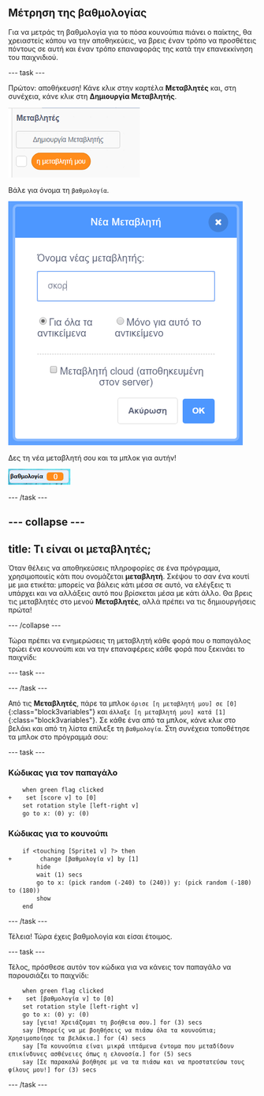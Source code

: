 ## Μέτρηση της βαθμολογίας

Για να μετράς τη βαθμολογία για το πόσα κουνούπια πιάνει ο παίκτης, θα χρειαστείς κάπου να την αποθηκεύεις, να βρεις έναν τρόπο να προσθέτεις πόντους σε αυτή και έναν τρόπο επαναφοράς της κατά την επανεκκίνηση του παιχνιδιού.

--- task ---

Πρώτον: αποθήκευση! Κάνε κλικ στην καρτέλα **Μεταβλητές** και, στη συνέχεια, κάνε κλικ στη **Δημιουργία Μεταβλητής**.

![](images/catch5.png)

Βάλε για όνομα τη `βαθμολογία`.

![](images/catch6.png)

Δες τη νέα μεταβλητή σου και τα μπλοκ για αυτήν!

![Η μεταβλητή βαθμολογία εμφανίζεται στη σκηνή](images/scoreVariableStage.png)

--- /task ---

--- collapse ---
---
title: Τι είναι οι μεταβλητές;
---

Όταν θέλεις να αποθηκεύσεις πληροφορίες σε ένα πρόγραμμα, χρησιμοποιείς κάτι που ονομάζεται **μεταβλητή**. Σκέψου το σαν ένα κουτί με μια ετικέτα: μπορείς να βάλεις κάτι μέσα σε αυτό, να ελέγξεις τι υπάρχει και να αλλάξεις αυτό που βρίσκεται μέσα με κάτι άλλο. Θα βρεις τις μεταβλητές στο μενού **Μεταβλητές**, αλλά πρέπει να τις δημιουργήσεις πρώτα!

--- /collapse ---

Τώρα πρέπει να ενημερώσεις τη μεταβλητή κάθε φορά που ο παπαγάλος τρώει ένα κουνούπι και να την επαναφέρεις κάθε φορά που ξεκινάει το παιχνίδι:

--- task ---

--- /task ---

Από τις **Μεταβλητές**, πάρε τα μπλοκ `όρισε [η μεταβλητή μου] σε [0]`{:class="block3variables"} και `άλλαξε [η μεταβλητή μου] κατά [1]`{:class="block3variables"}. Σε κάθε ένα από τα μπλοκ, κάνε κλικ στο βελάκι και από τη λίστα επίλεξε τη `βαθμολογία`. Στη συνέχεια τοποθέτησε τα μπλοκ στο πρόγραμμά σου:

--- task ---

### Κώδικας για τον παπαγάλο

```blocks3
    when green flag clicked
+    set [score v] to [0]
    set rotation style [left-right v]
    go to x: (0) y: (0)
```

### Κώδικας για το κουνούπι

```blocks3
    if <touching [Sprite1 v] ?> then
+        change [βαθμολογία v] by [1]
        hide
        wait (1) secs
        go to x: (pick random (-240) to (240)) y: (pick random (-180) to (180))
        show
    end
```

--- /task ---

Τέλεια! Τώρα έχεις βαθμολογία και είσαι έτοιμος.

--- task ---

Τέλος, πρόσθεσε αυτόν τον κώδικα για να κάνεις τον παπαγάλο να παρουσιάζει το παιχνίδι:

```blocks3
    when green flag clicked
+    set [βαθμολογία v] to [0]
    set rotation style [left-right v]
    go to x: (0) y: (0)
    say [γεια! Χρειάζομαι τη βοήθεια σου.] for (3) secs
    say [Μπορείς να με βοηθήσεις να πιάσω όλα τα κουνούπια; Χρησιμοποίησε τα βελάκια.] for (4) secs
    say [Τα κουνούπια είναι μικρά ιπτάμενα έντομα που μεταδίδουν επικίνδυνες ασθένειες όπως η ελονοσία.] for (5) secs
    say [Σε παρακαλώ βοήθησε με να τα πιάσω και να προστατεύσω τους φίλους μου!] for (3) secs
```

--- /task ---
